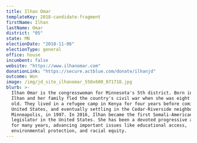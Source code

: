 ```yaml
---
title: Ilhan Omar
templateKey: 2018-candidate-fragment
firstName: Ilhan
lastName: Omar
district: "05"
state: MN
electionDate: "2018-11-06"
electionType: general
office: house
incumbent: false
website: "https://www.ilhanomar.com"
donationLink: "https://secure.actblue.com/donate/ilhanjd"
outcome: Won
image: /img/jd_site_ilhanomar_550x600_071718.jpg
blurb: >-
  Ilhan Omar is the congresswoman for Minnesota's 5th district. Born in Somalia,
  Ilhan and her family fled the country's civil war when she was eight years
  old. They lived in a refugee camp in Kenya for four years before coming to the
  United States, and eventually settling in the Cedar-Riverside neighborhood of
  Minneapolis, in 1997. In 2016, Ilhan became the first Somali-American, Muslim
  legislator in the United States. She has been a devoted progressive activist
  for many years, advancing important issues like educational access,
  environmental protection, and racial equity.
---
```

